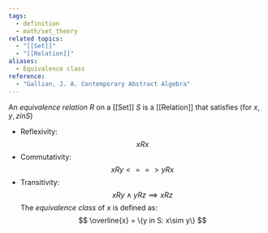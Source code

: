 ```yaml
---
tags:
  - definition
  - math/set_theory
related topics:
  - "[[Set]]"
  - "[[Relation]]"
aliases:
  - Equivalence class
reference:
  - "Gallian, J. A. Contemporary Abstract Algebra"
---
```

An _equivalence relation_ $R$ on a [[Set]] $S$ is a [[Relation]] that satisfies (for $x,y,z in S$)
- Reflexivity:$$xRx$$
- Commutativity:$$xRy <==> yRx$$
- Transitivity:$$xRy\land yRz \implies xRz$$
The _equivalence class_ of $x$ is defined as:$$
	\overline{x} = \{y in S: x\sim y\}
$$
